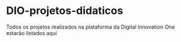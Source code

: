 # DIO-projetos-didaticos
Todos os projetos realizados na plataforma da Digital Innovation One estarão listados aqui
